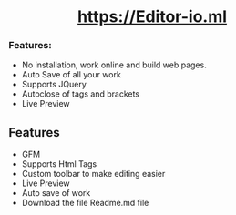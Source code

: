 <div align="center">

# https://Editor-io.ml

</div>

### Features:

- No installation, work online and build web pages.
- Auto Save of all your work
- Supports JQuery
- Autoclose of tags and brackets
- Live Preview



## Features

- GFM
- Supports Html Tags
- Custom toolbar to make editing easier
- Live Preview
- Auto save of work
- Download the file Readme.md file

